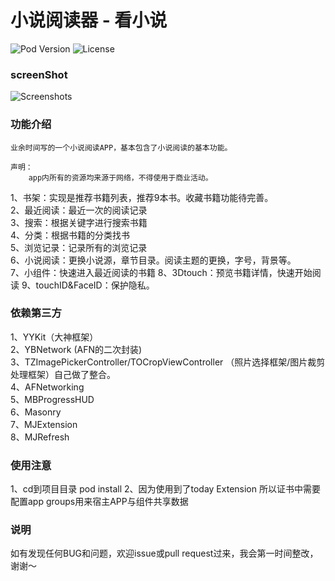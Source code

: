 小说阅读器 - 看小说
==================

![Pod Version](http://img.shields.io/cocoapods/v/DZNEmptyDataSet.svg)
![License](http://img.shields.io/badge/license-MIT-blue.svg)

### screenShot
![Screenshots](https://github.com/wcsBurneyCoder/readNovel/raw/master/screenShot/screenShot.png)

### 功能介绍
    业余时间写的一个小说阅读APP，基本包含了小说阅读的基本功能。
  
    声明：  
        app内所有的资源均来源于网络，不得使用于商业活动。
        
1、书架：实现是推荐书籍列表，推荐9本书。收藏书籍功能待完善。  
2、最近阅读：最近一次的阅读记录  
3、搜索：根据关键字进行搜索书籍  
4、分类：根据书籍的分类找书  
5、浏览记录：记录所有的浏览记录  
6、小说阅读：更换小说源，章节目录。阅读主题的更换，字号，背景等。  
7、小组件：快速进入最近阅读的书籍
8、3Dtouch：预览书籍详情，快速开始阅读
9、touchID&FaceID：保护隐私。
### 依赖第三方
1、YYKit（大神框架）  
2、YBNetwork (AFN的二次封装)  
3、TZImagePickerController/TOCropViewController （照片选择框架/图片裁剪处理框架）自己做了整合。  
4、AFNetworking   
5、MBProgressHUD  
6、Masonry  
7、MJExtension  
8、MJRefresh  
### 使用注意
1、cd到项目目录  pod install
2、因为使用到了today Extension 所以证书中需要配置app groups用来宿主APP与组件共享数据
### 说明
如有发现任何BUG和问题，欢迎issue或pull request过来，我会第一时间整改，谢谢～
